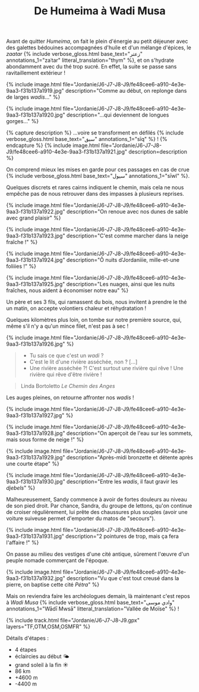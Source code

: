 ﻿---
title: "De Humeima à Wadi Musa"
permalink: /Jordanie/J6-J7-J8-J9/
sidebar:
  nav: "jordanie"
enable_tracks: true
---

Avant de quitter *Humeima*, on fait le plein d'énergie au petit déjeuner avec des galettes bédouines
accompagnées d'huile et d'un mélange d'épices, le *zaatar*
{% include verbose_gloss.html base_text="زعتر" annotations_1="zaʿtar" litteral_translation="thym" %},
et on s'hydrate abondamment avec du thé trop sucré.
En effet, la suite se passe sans ravitaillement extérieur !

{% include image.html file="Jordanie/J6-J7-J8-J9/fe48cee6-a910-4e3e-9aa3-f31b137a1919.jpg" description="Comme au début, on replonge dans de larges *wadis*..." %}

{% include image.html file="Jordanie/J6-J7-J8-J9/fe48cee6-a910-4e3e-9aa3-f31b137a1920.jpg" description="...qui deviennent de longues gorges..." %}

{% capture description %}
...voire se transforment en défilés
{% include verbose_gloss.html base_text="سبق" annotations_1="sīq" %} !
{% endcapture %}
{% include image.html file="Jordanie/J6-J7-J8-J9/fe48cee6-a910-4e3e-9aa3-f31b137a1921.jpg" description=description %}

On comprend mieux les mises en garde pour ces passages en cas de crue
{% include verbose_gloss.html base_text="سيول" annotations_1="sīwl" %}.

Quelques discrets et rares cairns indiquent le chemin, mais cela ne nous empêche pas de nous retrouver dans des impasses à plusieurs reprises.

{% include image.html file="Jordanie/J6-J7-J8-J9/fe48cee6-a910-4e3e-9aa3-f31b137a1922.jpg" description="On renoue avec nos dunes de sable avec grand plaisir" %}

{% include image.html file="Jordanie/J6-J7-J8-J9/fe48cee6-a910-4e3e-9aa3-f31b137a1923.jpg" description="C'est comme marcher dans la neige fraîche !" %}

{% include image.html file="Jordanie/J6-J7-J8-J9/fe48cee6-a910-4e3e-9aa3-f31b137a1924.jpg" description="Ô nuits d'Jordaniiie, mille-et-une foliiies !" %}

{% include image.html file="Jordanie/J6-J7-J8-J9/fe48cee6-a910-4e3e-9aa3-f31b137a1925.jpg" description="Les nuages, ainsi que les nuits fraîches, nous aident à économiser notre eau" %}

Un père et ses 3 fils, qui ramassent du bois, nous invitent à prendre le thé un matin, on accepte volontiers chaleur et réhydratation !

Quelques kilomètres plus loin, on tombe sur notre première source, qui, même s'il n'y a qu'un mince filet, n'est pas à sec !

{% include image.html file="Jordanie/J6-J7-J8-J9/fe48cee6-a910-4e3e-9aa3-f31b137a1926.jpg" %}

<blockquote>
<ul class="conversation">
<li>Tu sais ce que c'est un <em>wadi</em> ?</li>
<li>C'est le lit d'une rivière asséchée, non ? [...]</li>
<li>Une rivière asséchée ?! C'est surtout une rivière qui rêve ! Une rivière qui rêve d'être rivière !</li>
</ul>
</blockquote>

<blockquote>Linda Bortoletto <cite>Le Chemin des Anges</cite></blockquote>

Les auges pleines, on retourne affronter nos *wadis* !

{% include image.html file="Jordanie/J6-J7-J8-J9/fe48cee6-a910-4e3e-9aa3-f31b137a1927.jpg" %}

{% include image.html file="Jordanie/J6-J7-J8-J9/fe48cee6-a910-4e3e-9aa3-f31b137a1928.jpg" description="On aperçoit de l'eau sur les sommets, mais sous forme de neige !" %}

{% include image.html file="Jordanie/J6-J7-J8-J9/fe48cee6-a910-4e3e-9aa3-f31b137a1929.jpg" description="Après-midi bronzette et détente après une courte étape" %}

{% include image.html file="Jordanie/J6-J7-J8-J9/fe48cee6-a910-4e3e-9aa3-f31b137a1930.jpg" description="Entre les *wadis*, il faut gravir les *djebels*" %}

Malheureusement, Sandy commence à avoir de fortes douleurs au niveau de son pied droit.
Par chance, Sandra, du groupe de lettons, qu'on continue de croiser régulièrement, lui prête des chaussures plus souples (avoir une voiture suiveuse permet d'emporter du matos de "secours").

{% include image.html file="Jordanie/J6-J7-J8-J9/fe48cee6-a910-4e3e-9aa3-f31b137a1931.jpg" description="2 pointures de trop, mais ça fera l'affaire !" %}

On passe au milieu des vestiges d'une cité antique, sûrement l'œuvre d'un peuple nomade commerçant de l'époque.

{% include image.html file="Jordanie/J6-J7-J8-J9/fe48cee6-a910-4e3e-9aa3-f31b137a1932.jpg" description="Vu que c'est tout creusé dans la pierre, on baptise cette cité *Pétra*" %}

Mais on reviendra faire les archéologues demain, là maintenant c'est repos à *Wadi Musa*
{% include verbose_gloss.html base_text="وادي موسى" annotations_1="Wādī Mwsā" litteral_translation="Vallée de Moïse" %} !

{% include track.html file="Jordanie/J6-J7-J8-J9.gpx" layers="TF,OTM,OSM,OSMFR" %}

Détails d'étapes :
* 4 étapes
* éclaircies au début :sun_behind_small_cloud:
* grand soleil à la fin :sunny:
* 86 km
* +4600 m
* -4400 m
